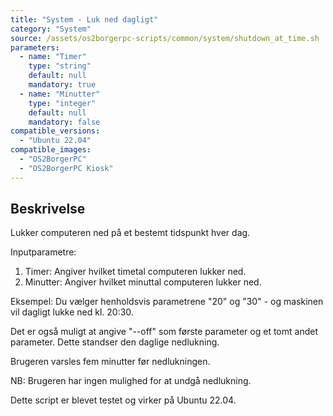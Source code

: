 ```yaml
---
title: "System - Luk ned dagligt"
category: "System"
source: /assets/os2borgerpc-scripts/common/system/shutdown_at_time.sh
parameters:
  - name: "Timer"
    type: "string"
    default: null
    mandatory: true
  - name: "Minutter"
    type: "integer"
    default: null
    mandatory: false
compatible_versions: 
  - "Ubuntu 22.04"
compatible_images:
  - "OS2BorgerPC"
  - "OS2BorgerPC Kiosk"
---
```


## Beskrivelse
Lukker computeren ned på et bestemt tidspunkt hver dag.

Inputparametre:
  1. Timer: Angiver hvilket timetal computeren lukker ned.
  2. Minutter: Angiver hvilket minuttal computeren lukker ned.

Eksempel:
Du vælger henholdsvis parametrene "20" og "30" - og maskinen vil dagligt lukke ned kl. 20:30.

Det er også muligt at angive "--off" som første parameter og et tomt andet parameter. Dette standser den daglige nedlukning.

Brugeren varsles fem minutter før nedlukningen.

NB: Brugeren har ingen mulighed for at undgå nedlukning.

Dette script er blevet testet og virker på Ubuntu 22.04.